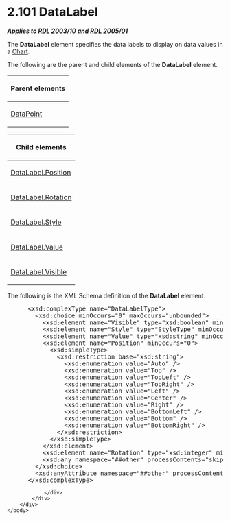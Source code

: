 <html dir="LTR" xmlns:mshelp="http://msdn.microsoft.com/mshelp" xmlns:ddue="http://ddue.schemas.microsoft.com/authoring/2003/5" xmlns:xlink="http://www.w3.org/1999/xlink" xmlns:tool="http://www.microsoft.com/tooltip">
    <head>
        <meta http-equiv="Content-Type" content="text/html; CHARSET=utf-8"></meta>
        <meta name="save" content="history"></meta>
        <title>2.101 DataLabel</title>
        <xml>
            <mshelp:toctitle title="2.101 DataLabel"></mshelp:toctitle>
            <mshelp:rltitle title="[MS-RDL]: DataLabel"></mshelp:rltitle>
            <mshelp:keyword index="A" term="64273976-3568-4d05-b4ee-300c53a5736c"></mshelp:keyword>
            <mshelp:attr name="DCSext.ContentType" value="open specification"></mshelp:attr>
            <mshelp:attr name="AssetID" value="64273976-3568-4d05-b4ee-300c53a5736c"></mshelp:attr>
            <mshelp:attr name="TopicType" value="kbRef"></mshelp:attr>
            <mshelp:attr name="DCSext.Title" value="[MS-RDL]: DataLabel" />
        </xml>
    </head>
    <body>
        <div id="header">
            <h1 class="heading">2.101 DataLabel</h1>
        </div>
        <div id="mainSection">
            <div id="mainBody">
                <div id="allHistory" class="saveHistory"></div>
                <div id="sectionSection0" class="section" name="collapseableSection">
                    

<p><b><i>Applies to </i></b><a href="a7e2ad00-07c8-4f6d-80ab-3ad55df7b233.md"><b><i>RDL 2003/10</i></b></a><b>
<i>and </i></b><a href="3ebe2912-4958-4832-b391-cad1f5e13338.md"><b><i>RDL 2005/01</i></b></a></p>

<p>The <b>DataLabel</b> element specifies the data labels to
display on data values in a <a href="b0ab5524-7eb2-47a7-a4d3-230f5c8c5526.md">Chart</a>.</p>

<p>The following are the parent and child elements of the <b>DataLabel</b>
element.</p>

<table>
 <thead>
  <tr>
   <th>
   <p>Parent elements</p>
   </th>
  </tr>
 </thead>
 <tr>
  <td>
  <p><a href="aee11573-3fcf-4365-938b-e6c8ceece6e1.md">DataPoint</a></p>
  </td>
 </tr>
</table>

<p> </p>

<table>
 <thead>
  <tr>
   <th>
   <p>Child elements</p>
   </th>
  </tr>
 </thead>
 <tr>
  <td>
  <p><a href="5cbd8092-04c0-4c3b-8b16-8335a52e20bd.md">DataLabel.Position</a></p>
  </td>
 </tr>
 <tr>
  <td>
  <p><a href="bc48c6e3-ab8f-4708-8817-87cbb8b9ea01.md">DataLabel.Rotation</a></p>
  </td>
 </tr>
 <tr>
  <td>
  <p><a href="130973ef-3025-4935-bc19-fc1fea9aacf3.md">DataLabel.Style</a></p>
  </td>
 </tr>
 <tr>
  <td>
  <p><a href="6b6797b5-4423-4de0-bf72-c7ac171f711b.md">DataLabel.Value</a></p>
  </td>
 </tr>
 <tr>
  <td>
  <p><a href="47aaafe6-4c3d-4734-827e-1e7e83b91091.md">DataLabel.Visible</a></p>
  </td>
 </tr>
</table>

<p>The following is the XML Schema definition of the <b>DataLabel</b>
element.</p>

<dl>
<dd>
<div><pre> &lt;xsd:complexType name=&quot;DataLabelType&quot;&gt;
   &lt;xsd:choice minOccurs=&quot;0&quot; maxOccurs=&quot;unbounded&quot;&gt;
     &lt;xsd:element name=&quot;Visible&quot; type=&quot;xsd:boolean&quot; minOccurs=&quot;0&quot; /&gt;
     &lt;xsd:element name=&quot;Style&quot; type=&quot;StyleType&quot; minOccurs=&quot;0&quot; /&gt;
     &lt;xsd:element name=&quot;Value&quot; type=&quot;xsd:string&quot; minOccurs=&quot;0&quot; /&gt;
     &lt;xsd:element name=&quot;Position&quot; minOccurs=&quot;0&quot;&gt;
       &lt;xsd:simpleType&gt;
         &lt;xsd:restriction base=&quot;xsd:string&quot;&gt;
           &lt;xsd:enumeration value=&quot;Auto&quot; /&gt;
           &lt;xsd:enumeration value=&quot;Top&quot; /&gt;
           &lt;xsd:enumeration value=&quot;TopLeft&quot; /&gt;
           &lt;xsd:enumeration value=&quot;TopRight&quot; /&gt;
           &lt;xsd:enumeration value=&quot;Left&quot; /&gt;
           &lt;xsd:enumeration value=&quot;Center&quot; /&gt;
           &lt;xsd:enumeration value=&quot;Right&quot; /&gt;
           &lt;xsd:enumeration value=&quot;BottomLeft&quot; /&gt;
           &lt;xsd:enumeration value=&quot;Bottom&quot; /&gt;
           &lt;xsd:enumeration value=&quot;BottomRight&quot; /&gt;
         &lt;/xsd:restriction&gt;
       &lt;/xsd:simpleType&gt;
     &lt;/xsd:element&gt;
     &lt;xsd:element name=&quot;Rotation&quot; type=&quot;xsd:integer&quot; minOccurs=&quot;0&quot; /&gt;
     &lt;xsd:any namespace=&quot;##other&quot; processContents=&quot;skip&quot; /&gt;
   &lt;/xsd:choice&gt;
   &lt;xsd:anyAttribute namespace=&quot;##other&quot; processContents=&quot;skip&quot; /&gt;
 &lt;/xsd:complexType&gt;
</pre></div>
</dd></dl>


                </div>
            </div>
        </div>
    </body>
</html>